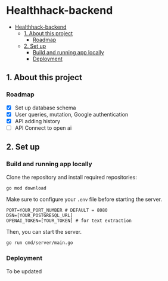 # Healthhack-backend 
- [Healthhack-backend](#healthhack-backend)
  - [1. About this project](#1-about-this-project)
    - [Roadmap](#roadmap)
  - [2. Set up](#2-set-up)
    - [Build and running app locally](#build-and-running-app-locally)
    - [Deployment](#deployment)

## 1. About this project
### Roadmap
- [x] Set up database schema
- [x] User queries, mutation, Google authentication
- [x] API adding history
- [ ] API Connect to open ai
## 2. Set up
### Build and running app locally
Clone the repository and install required repositories:
```bash
go mod download
```
Make sure to configure your `.env` file before starting the server.
```
PORT=YOUR_PORT_NUMBER # DEFAULT = 8080
DSN=[YOUR_POSTGRESQL_URL]
OPENAI_TOKEN=[YOUR_TOKEN] # for text extraction
```
Then, you can start the server.
``` bash
go run cmd/server/main.go
```
### Deployment
To be updated
